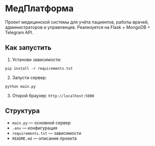 # МедПлатформа

Проект медицинской системы для учёта пациентов, работы врачей, администраторов и управленцев.
Реализуется на Flask + MongoDB + Telegram API.

## Как запустить

1. Установи зависимости:

```
pip install -r requirements.txt
```

2. Запусти сервер:

```
python main.py
```

3. Открой браузер: `http://localhost:5000`

## Структура

- `main.py` — основной сервер
- `.env` — конфигурация
- `requirements.txt` — зависимости
- `README.md` — описание проекта